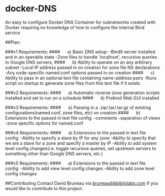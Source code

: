 docker-DNS
==========

An easy to configure Docker DNS Container for subnetworks created with Docker requiring no knowledge of how to configure the internal Bind service

##Plan:

###v1 Requirements: 
####&nbsp;&nbsp;&nbsp;&nbsp;&nbsp;&nbsp;a) Basic DNS setup:
    -Bind9 server installed and in an operable state 
    -Zone files to handle 'localhost', recursive queries to Google DNS servers, 
####&nbsp;&nbsp;&nbsp;&nbsp;&nbsp;&nbsp;b) Ability to operate on an any arbitrary subnet 
    -Local IP address passed in on creation for zone file NS declarations 
    -Any node-specific named.conf options passed in on creation 
####&nbsp;&nbsp;&nbsp;&nbsp;&nbsp;&nbsp;c) Ability to pass in an optional text file containing name-address pairs 
    -Runs script on startup to generate zone files from this text file if it exists 

###v2 Requirements: 
####&nbsp;&nbsp;&nbsp;&nbsp;&nbsp;&nbsp;a) Automatic reverse zone generation scripts installed and set to run on a schedule 
####&nbsp;&nbsp;&nbsp;&nbsp;&nbsp;&nbsp;b) Probind Web GUI installed 

###v3 Requirements: 
####&nbsp;&nbsp;&nbsp;&nbsp;&nbsp;&nbsp;a) Passing in a .zip/.tar/.tar.gz of existing configurations(named.conf, zone files, etc) on creation 
####&nbsp;&nbsp;&nbsp;&nbsp;&nbsp;&nbsp;b) Extensions to the passed in text file config: 
    -comments
    -separation of views
    -zone specific options for named.conf 

###v4 Requirements: 
####&nbsp;&nbsp;&nbsp;&nbsp;&nbsp;&nbsp;a) Extensions to the passed in text file config:
    -Ability to specify a slave by IP for any zone
     -Ability to specify that we are a slave for a zone and specify a master by IP
     -Ability to add system level config changes(i.e. toggle recursive queries, set upstream servers to something other than Google DNS servers, etc.) 

###v5 Requirements: 
####&nbsp;&nbsp;&nbsp;&nbsp;&nbsp;&nbsp;a) Extensions to the passed in text file config:
    -Ability to add view level config changes 
    -Ability to add zone level config changes 
    
##Contributing
    Contact David Bruneau via bruneaud@bibliolabs.com if you would like to contribute to this project.

